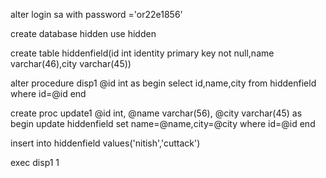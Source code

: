 alter login sa with password ='or22e1856'





create database hidden
use hidden


create table hiddenfield(id int identity primary key not null,name varchar(46),city varchar(45))


alter procedure disp1 
@id int
as
begin
select id,name,city from hiddenfield where id=@id
end

create proc update1 
@id int,
@name varchar(56),
@city varchar(45)
as 
begin
update hiddenfield set name=@name,city=@city where id=@id
end

insert into hiddenfield values('nitish','cuttack')

exec disp1 1


